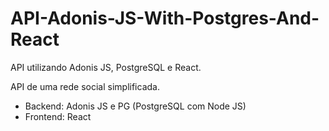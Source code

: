 # API-Adonis-JS-With-Postgres-And-React
API utilizando Adonis JS, PostgreSQL e React.

API de uma rede social simplificada.
- Backend: Adonis JS e PG (PostgreSQL com Node JS)
- Frontend: React
